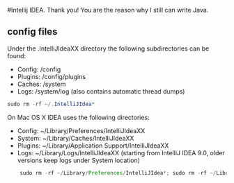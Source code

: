 
#Intellij IDEA. Thank you! You are the reason why I still can write Java.


## config files

Under the .IntelliJIdeaXX directory the following subdirectories can be found:
 - Config: /config
 - Plugins: /config/plugins
 - Caches: /system
 - Logs: /system/log (also contains automatic thread dumps)

```java
sudo rm -rf ~/.IntelliJIdea*
```

On Mac OS X IDEA uses the following directories:
 - Config: ~/Library/Preferences/IntelliJIdeaXX
 - System: ~/Library/Caches/IntelliJIdeaXX
 - Plugins: ~/Library/Application Support/IntelliJIdeaXX
 - Logs: ~/Library/Logs/IntelliJIdeaXX (starting from IntelliJ IDEA 9.0, older versions keep logs under System location)

```java
    sudo rm -rf ~/Library/Preferences/IntelliJIdea*; sudo rm -rf ~/Library/Caches/IntelliJIdea*
```